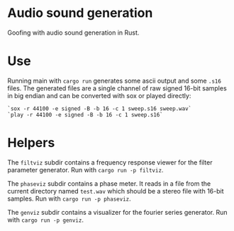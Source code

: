 # Audio sound generation

Goofing with audio sound generation in Rust.


# Use

Running main with `cargo run` generates some ascii output and
some `.s16` files. The generated files are a single channel of
raw signed 16-bit samples in big endian and can be converted 
with sox or played directly:

    `sox -r 44100 -e signed -B -b 16 -c 1 sweep.s16 sweep.wav`
    `play -r 44100 -e signed -B -b 16 -c 1 sweep.s16`


# Helpers

The `filtviz` subdir contains a frequency response viewer for
the filter parameter generator.  Run with `cargo run -p filtviz`.

The `phaseviz` subdir contains a phase meter. It reads in a file
from the current directory named `test.wav` which should be a
stereo file with 16-bit samples. Run with `cargo run -p phaseviz`.

The `genviz` subdir contains a visualizer for the fourier series
generator. Run with `cargo run -p genviz`.
